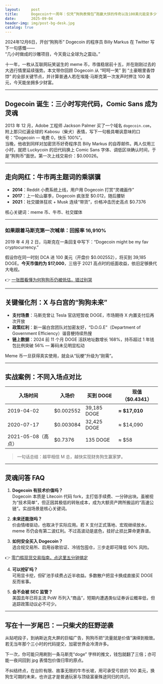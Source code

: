 ```yaml
---
layout:     post
title:      Dogecoin十一周年：仅凭“狗狗表情包”跑赢大饼的传奇以及100美元能变多少？
date:       2025-09-04
header-img: img/post-bg-desk.jpg
catalog: true
---
```


2024年12月6日，开创“狗狗币” Dogecoin 的程序员 Billy Markus 在 Twitter 写下一句感慨——  
“几小时做成的沙雕项目，今天竟让全球为之震动。”  

十一年，一枚从互联网玩笑诞生的 meme 币，市值稳居前十五，并在刚刚过去的大选行情里延续强势。本文带你回顾 Dogecoin 从 “呵呵一笑” 到 “土豪眼里香饽饽” 的全部关键节点，并计算普通人若在埃隆·马斯克第一次发声时押注 100 美元，今天能坐拥多少财富。

---

## Dogecoin 诞生：三小时写完代码，Comic Sans 成为灵魂  
2013 年 12 月，Adobe 工程师 Jackson Palmer 买了一个域名 `dogecoin.com`，附上那只红遍全球的 Kabosu（柴犬）表情，写下一句极具嘲讽意味的口号：“Dogecoin — 电费 0，快乐 100%”。  
当晚，他收到同样对加密货币好奇程序员 Billy Markus 的自荐邮件。两人仅用三小时，就把 Luckycoin 的旧代码换上 Comic Sans 字体、调低区块确认时间，于是“狗狗币”面世。第一次上线交易价：$0.00026。

---

## 走向网红：牛市两主题词的乘骐骥  
- **2014**：Reddit 小费系统上线，用户用 Dogecoin 打赏“灵魂画作”  
- **2017**：上一轮山寨季，Dogecoin 疯涨至 $0.012，随后腰斩  
- **2021**：社交媒体狂欢 + Musk 连续“带货”，价格冲击历史高点 $0.7376

核心关键词：meme 币、牛市、社交媒体

---

### 如果跟着马斯克第一次喊单：回报率 16,910%  
2019 年 4 月 2 日，马斯克在一条回复中写下：“Dogecoin might be my fav cryptocurrency.”  

假设你在同一时刻 DCA 进 100 美元（开盘价 $0.002552），将买到 39,185 DOGE。**今天市值约为 $17,000**，三倍于 2021 高点时的纸面收益，依旧足够换代大电视。

👉 [一张图看懂为何狗狗币仍被低估，错过别哭](https://okxdog.com/)

---

## 关键催化剂：X 与白宫的“狗狗未来”  
- **支付场景**：马斯克曾让 Tesla 官店短暂收 DOGE，市场期待 X 内置支付后再次开放  
- **政策红利**：新一届白宫团队对加密友好，“D.O.G.E”（Department of Government Efficiency）谐音梗持续热搜  
- **链上数据**：2024 前 11 个月 DOGE 活跃地址数增长 168%，持币超过 1 年钱包比例突破 56% — 筹码未见明显松动

Meme 币一旦获得真实使用，就会从“玩梗”升级为“刚需”。

---

## 实战案例：不同入场点对比

| 入场时间 | 入场价 | 买到 DOGE | 现值（$0.4341） |
| --- | --- | --- | --- |
| 2019-04-02 | $0.002552 | 39,185 DOGE | **≈ $17,010** |
| 2020-07-17 | $0.003084 | 32,425 DOGE | ≈ $14,090 |
| 2021-05-08（高点） | $0.7376 | 135 DOGE | ≈ $58 |

> 一句话总结：越早相信 M 总，越快实现财务狗生赢家梦。

---

## 灵魂问答 FAQ

1. **Dogecoin 有技术价值吗？**  
   Dogecoin 本质是 Litecoin 代码 fork，主打低手续费、一分钟出块。虽被视为“技术简单”，但正因其极低的转账成本，成为大额资产跨所搬运的“高速公链”。实战场景是核心关键词。

2. **未来还能涨吗？**  
   价由情绪驱动，也取决于实际应用。若 X 支付正式落地、宏观继续放水，meme 币仍会有第二波红利。不过高波动是底色，挂好止损比算命更靠谱。

3. **如何安全买入 Dogecoin？**  
   选合规交易所、启用谷歌验证、冷钱包囤仓，三步走即可降低 90% 风险。  

👉 [零门槛现货交易指南，点这里五分钟搞定](https://okxdog.com/)

4. **可以挖矿吗？**  
   可用显卡挖，但矿池手续费占近半收益。多数散户把显卡换成直接买 DOGE 反而省事。

5. **会不会被 SEC 监管？**  
   美国去年已将主流 PoW 币列入“商品”，短期内遭遇类似证券诉讼概率低，但追踪政策动议必不可少。

---

## 写在十一岁尾巴：一只柴犬的狂野逆袭  
从贴吧段子，到纳斯达克大屏的巨幅广告，狗狗币把“流量就是价值”演绎到极致。若无当年那个三小时的代码提交，加密世界会冷清许多。  

下一次，你可能只用刷到一条马斯克“doge” 字样的推文，钱包就翻了三倍；亦可能一夜间回到 jpg 表情包价值归零的原点。  

不纠结终点，在台阶有限、故事无限的牛市长坡，用可承受亏损的 100 美元，换狗生可期的未来，也许这才是普通玩家与顶级富豪殊途同归的共识。